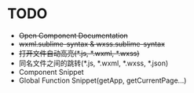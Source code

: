 # TODO

- ~~Open Component Documentation~~
- ~~wxml.sublime-syntax & wxss.sublime-syntax~~
- ~~打开文件自动高亮(*.js, *.wxml, *.wxss)~~
- 同名文件之间的跳转(*.js, *.wxml, *.wxss, *.json)
- Component Snippet
- Global Function Snippet(getApp, getCurrentPage...)
